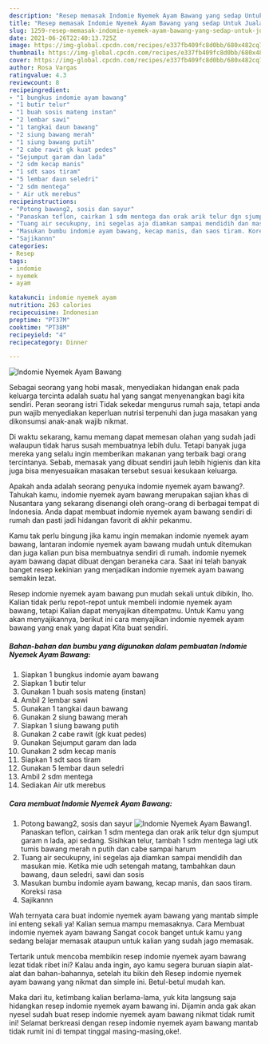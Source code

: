 ```yaml
---
description: "Resep memasak Indomie Nyemek Ayam Bawang yang sedap Untuk Jualan"
title: "Resep memasak Indomie Nyemek Ayam Bawang yang sedap Untuk Jualan"
slug: 1259-resep-memasak-indomie-nyemek-ayam-bawang-yang-sedap-untuk-jualan
date: 2021-06-26T22:40:13.725Z
image: https://img-global.cpcdn.com/recipes/e337fb409fc8d0bb/680x482cq70/indomie-nyemek-ayam-bawang-foto-resep-utama.jpg
thumbnail: https://img-global.cpcdn.com/recipes/e337fb409fc8d0bb/680x482cq70/indomie-nyemek-ayam-bawang-foto-resep-utama.jpg
cover: https://img-global.cpcdn.com/recipes/e337fb409fc8d0bb/680x482cq70/indomie-nyemek-ayam-bawang-foto-resep-utama.jpg
author: Rosa Vargas
ratingvalue: 4.3
reviewcount: 8
recipeingredient:
- "1 bungkus indomie ayam bawang"
- "1 butir telur"
- "1 buah sosis mateng instan"
- "2 lembar sawi"
- "1 tangkai daun bawang"
- "2 siung bawang merah"
- "1 siung bawang putih"
- "2 cabe rawit gk kuat pedes"
- "Sejumput garam dan lada"
- "2 sdm kecap manis"
- "1 sdt saos tiram"
- "5 lembar daun seledri"
- "2 sdm mentega"
- " Air utk merebus"
recipeinstructions:
- "Potong bawang2, sosis dan sayur"
- "Panaskan teflon, cairkan 1 sdm mentega dan orak arik telur dgn sjumput garam n lada, api sedang. Sisihkan telur, tambah 1 sdm mentega lagi utk tumis bawang merah n putih dan cabe sampai harum"
- "Tuang air secukupny, ini segelas aja diamkan sampai mendidih dan masukan mie. Ketika mie udh setengah matang, tambahkan daun bawang, daun seledri, sawi dan sosis"
- "Masukan bumbu indomie ayam bawang, kecap manis, dan saos tiram. Koreksi rasa"
- "Sajikannn"
categories:
- Resep
tags:
- indomie
- nyemek
- ayam

katakunci: indomie nyemek ayam 
nutrition: 263 calories
recipecuisine: Indonesian
preptime: "PT37M"
cooktime: "PT38M"
recipeyield: "4"
recipecategory: Dinner

---
```



![Indomie Nyemek Ayam Bawang](https://img-global.cpcdn.com/recipes/e337fb409fc8d0bb/680x482cq70/indomie-nyemek-ayam-bawang-foto-resep-utama.jpg)

Sebagai seorang yang hobi masak, menyediakan hidangan enak pada keluarga tercinta adalah suatu hal yang sangat menyenangkan bagi kita sendiri. Peran seorang istri Tidak sekedar mengurus rumah saja, tetapi anda pun wajib menyediakan keperluan nutrisi terpenuhi dan juga masakan yang dikonsumsi anak-anak wajib nikmat.

Di waktu  sekarang, kamu memang dapat memesan olahan yang sudah jadi walaupun tidak harus susah membuatnya lebih dulu. Tetapi banyak juga mereka yang selalu ingin memberikan makanan yang terbaik bagi orang tercintanya. Sebab, memasak yang dibuat sendiri jauh lebih higienis dan kita juga bisa menyesuaikan masakan tersebut sesuai kesukaan keluarga. 



Apakah anda adalah seorang penyuka indomie nyemek ayam bawang?. Tahukah kamu, indomie nyemek ayam bawang merupakan sajian khas di Nusantara yang sekarang disenangi oleh orang-orang di berbagai tempat di Indonesia. Anda dapat membuat indomie nyemek ayam bawang sendiri di rumah dan pasti jadi hidangan favorit di akhir pekanmu.

Kamu tak perlu bingung jika kamu ingin memakan indomie nyemek ayam bawang, lantaran indomie nyemek ayam bawang mudah untuk ditemukan dan juga kalian pun bisa membuatnya sendiri di rumah. indomie nyemek ayam bawang dapat dibuat dengan beraneka cara. Saat ini telah banyak banget resep kekinian yang menjadikan indomie nyemek ayam bawang semakin lezat.

Resep indomie nyemek ayam bawang pun mudah sekali untuk dibikin, lho. Kalian tidak perlu repot-repot untuk membeli indomie nyemek ayam bawang, tetapi Kalian dapat menyajikan ditempatmu. Untuk Kamu yang akan menyajikannya, berikut ini cara menyajikan indomie nyemek ayam bawang yang enak yang dapat Kita buat sendiri.

<!--inarticleads1-->

##### Bahan-bahan dan bumbu yang digunakan dalam pembuatan Indomie Nyemek Ayam Bawang:

1. Siapkan 1 bungkus indomie ayam bawang
1. Siapkan 1 butir telur
1. Gunakan 1 buah sosis mateng (instan)
1. Ambil 2 lembar sawi
1. Gunakan 1 tangkai daun bawang
1. Gunakan 2 siung bawang merah
1. Siapkan 1 siung bawang putih
1. Gunakan 2 cabe rawit (gk kuat pedes)
1. Gunakan Sejumput garam dan lada
1. Gunakan 2 sdm kecap manis
1. Siapkan 1 sdt saos tiram
1. Gunakan 5 lembar daun seledri
1. Ambil 2 sdm mentega
1. Sediakan  Air utk merebus




<!--inarticleads2-->

##### Cara membuat Indomie Nyemek Ayam Bawang:

1. Potong bawang2, sosis dan sayur
<img src="https://img-global.cpcdn.com/steps/95b9188ff12c5b98/160x128cq70/indomie-nyemek-ayam-bawang-langkah-memasak-1-foto.jpg" alt="Indomie Nyemek Ayam Bawang">1. Panaskan teflon, cairkan 1 sdm mentega dan orak arik telur dgn sjumput garam n lada, api sedang. Sisihkan telur, tambah 1 sdm mentega lagi utk tumis bawang merah n putih dan cabe sampai harum
1. Tuang air secukupny, ini segelas aja diamkan sampai mendidih dan masukan mie. Ketika mie udh setengah matang, tambahkan daun bawang, daun seledri, sawi dan sosis
1. Masukan bumbu indomie ayam bawang, kecap manis, dan saos tiram. Koreksi rasa
1. Sajikannn




Wah ternyata cara buat indomie nyemek ayam bawang yang mantab simple ini enteng sekali ya! Kalian semua mampu memasaknya. Cara Membuat indomie nyemek ayam bawang Sangat cocok banget untuk kamu yang sedang belajar memasak ataupun untuk kalian yang sudah jago memasak.

Tertarik untuk mencoba membikin resep indomie nyemek ayam bawang lezat tidak ribet ini? Kalau anda ingin, ayo kamu segera buruan siapin alat-alat dan bahan-bahannya, setelah itu bikin deh Resep indomie nyemek ayam bawang yang nikmat dan simple ini. Betul-betul mudah kan. 

Maka dari itu, ketimbang kalian berlama-lama, yuk kita langsung saja hidangkan resep indomie nyemek ayam bawang ini. Dijamin anda gak akan nyesel sudah buat resep indomie nyemek ayam bawang nikmat tidak rumit ini! Selamat berkreasi dengan resep indomie nyemek ayam bawang mantab tidak rumit ini di tempat tinggal masing-masing,oke!.

